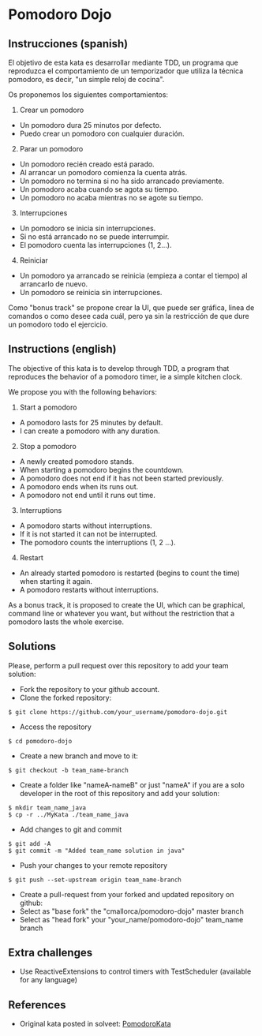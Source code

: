 Pomodoro Dojo
=========================

## Instrucciones (spanish)
El objetivo de esta kata es desarrollar mediante TDD, un programa que reproduzca el comportamiento de un temporizador que utiliza la técnica pomodoro, es decir, "un simple reloj de cocina".

Os proponemos los siguientes comportamientos:
1. Crear un pomodoro
  * Un pomodoro dura 25 minutos por defecto.
  * Puedo crear un pomodoro con cualquier duración.
2. Parar un pomodoro
  * Un pomodoro recién creado está parado.
  * Al arrancar un pomodoro comienza la cuenta atrás.
  * Un pomodoro no termina si no ha sido arrancado previamente.
  * Un pomodoro acaba cuando se agota su tiempo.
  * Un pomodoro no acaba mientras no se agote su tiempo.
3. Interrupciones
  * Un pomodoro se inicia sin interrupciones.
  * Si no está arrancado no se puede interrumpir.
  * El pomodoro cuenta las interrupciones (1, 2...).
4. Reiniciar
  * Un pomodoro ya arrancado se reinicia (empieza a contar el tiempo) al arrancarlo de nuevo.
  * Un pomodoro se reinicia sin interrupciones.

Como "bonus track" se propone crear la UI, que puede ser gráfica, linea de comandos o como desee cada cuál, pero ya sin la restricción de que dure un pomodoro todo el ejercicio.

## Instructions (english)
The objective of this kata is to develop through TDD, a program that reproduces the behavior of a pomodoro timer, ie a simple kitchen clock.

We propose you with the following behaviors:
1. Start a pomodoro
  * A pomodoro lasts for 25 minutes by default.
  * I can create a pomodoro with any duration.
2. Stop a pomodoro
  * A newly created pomodoro stands.
  * When starting a pomodoro begins the countdown.
  * A pomodoro does not end if it has not been started previously.
  * A pomodoro ends when its runs out.
  * A pomodoro not end until it runs out time.
3. Interruptions
  * A pomodoro starts without interruptions.
  * If it is not started it can not be interrupted.
  * The pomodoro counts the interruptions (1, 2 ...).
4. Restart
  * An already started pomodoro is restarted (begins to count the time) when starting it again.
  * A pomodoro restarts without interruptions.

As a bonus track, it is proposed to create the UI, which can be graphical, command line or whatever you want, but without the restriction that a pomodoro lasts the whole exercise.

## Solutions
Please, perform a pull request over this repository to add your team solution:
* Fork the repository to your github account.
* Clone the forked repository:
```
$ git clone https://github.com/your_username/pomodoro-dojo.git
```
* Access the repository
```
$ cd pomodoro-dojo
```
* Create a new branch and move to it:
```
$ git checkout -b team_name-branch
```
* Create a folder like "nameA-nameB" or just "nameA" if you are a solo developer in the root of this repository and add your solution:
```
$ mkdir team_name_java
$ cp -r ../MyKata ./team_name_java
```
* Add changes to git and commit
```
$ git add -A
$ git commit -m "Added team_name solution in java"
```
* Push your changes to your remote repository
```
$ git push --set-upstream origin team_name-branch
```
* Create a pull-request from your forked and updated repository on github:
* Select as "base fork" the "cmallorca/pomodoro-dojo" master branch
* Select as "head fork" your "your_name/pomodoro-dojo" team_name branch

## Extra challenges
* Use ReactiveExtensions to control timers with TestScheduler (available for any language)

## References 
* Original kata posted in solveet: [PomodoroKata](http://www.solveet.com/exercises/Pomodoro-Kata/68)
